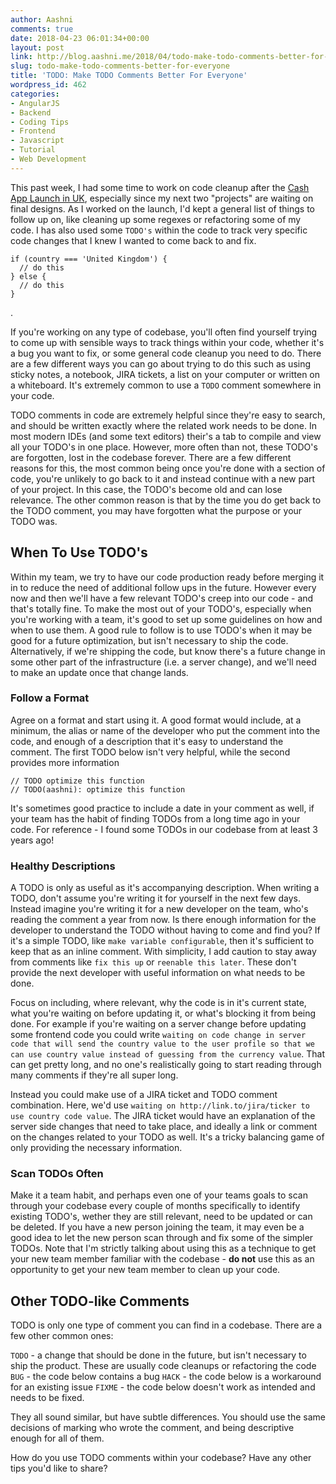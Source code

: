 ```yaml
---
author: Aashni
comments: true
date: 2018-04-23 06:01:34+00:00
layout: post
link: http://blog.aashni.me/2018/04/todo-make-todo-comments-better-for-everyone/
slug: todo-make-todo-comments-better-for-everyone
title: 'TODO: Make TODO Comments Better For Everyone'
wordpress_id: 462
categories:
- AngularJS
- Backend
- Coding Tips
- Frontend
- Javascript
- Tutorial
- Web Development
---
```


This past week, I had some time to work on code cleanup after the [Cash App Launch in UK](https://twitter.com/CashApp/status/981201724689014784), especially since my next two "projects" are waiting on final designs. As I worked on the launch, I'd kept a general list of things to follow up on, like cleaning up some regexes or refactoring some of my code. I has also used some `TODO's` within the code to track very specific code changes that I knew I wanted to come back to and fix.


    
    
    if (country === 'United Kingdom') {
      // do this
    } else {
      // do this
    }
    

.

If you're working on any type of codebase, you'll often find yourself trying to come up with sensible ways to track things within your code, whether it's a bug you want to fix, or some general code cleanup you need to do. There are a few different ways you can go about trying to do this such as using sticky notes, a notebook, JIRA tickets, a list on your computer or written on a whiteboard. It's extremely common to use a `TODO` comment somewhere in your code.

TODO comments in code are extremely helpful since they're easy to search, and should be written exactly where the related work needs to be done. In most modern IDEs (and some text editors) their's a tab to compile and view all your TODO's in one place. However, more often than not, these TODO's are forgotten, lost in the codebase forever. There are a few different reasons for this, the most common being once you're done with a section of code, you're unlikely to go back to it and instead continue with a new part of your project. In this case, the TODO's become old and can lose relevance. The other common reason is that by the time you do get back to the TODO comment, you may have forgotten what the purpose or your TODO was. 



## When To Use TODO's


Within my team, we try to have our code production ready before merging it in to reduce the need of additional follow ups in the future. However every now and then we'll have a few relevant TODO's creep into our code - and that's totally fine. To make the most out of your TODO's, especially when you're working with a team, it's good to set up some guidelines on how and when to use them. A good rule to follow is to use TODO's when it may be good for a future optimization, but isn't necessary to ship the code. Alternatively, if we're shipping the code, but know there's a future change in some other part of the infrastructure (i.e. a server change), and we'll need to make an update once that change lands.



### Follow a Format


Agree on a format and start using it. A good format would include, at a minimum, the alias or name of the developer who put the comment into the code, and enough of a description that it's easy to understand the comment. The first TODO below isn't very helpful, while the second provides more information


    
    
    // TODO optimize this function
    // TODO(aashni): optimize this function
    



It's sometimes good practice to include a date in your comment as well, if your team has the habit of finding TODOs from a long time ago in your code. For reference - I found some TODOs in our codebase from at least 3 years ago!



### Healthy Descriptions


A TODO is only as useful as it's accompanying description. When writing a TODO, don't assume you're writing it for yourself in the next few days. Instead imagine you're writing it for a new developer on the team, who's reading the comment a year from now. Is there enough information for the developer to understand the TODO without having to come and find you? If it's a simple TODO, like `make variable configurable`, then it's sufficient to keep that as an inline comment. With simplicity, I add caution to stay away from comments like `fix this up` or `reenable this later`. These don't provide the next developer with useful information on what needs to be done.

Focus on including, where relevant, why the code is in it's current state, what you're waiting on before updating it, or what's blocking it from being done. For example if you're waiting on a server change before updating some frontend code you could write `waiting on code change in server code that will send the country value to the user profile so that we can use country value instead of guessing from the currency value`. That can get pretty long, and no one's realistically going to start reading through many comments if they're all super long.

Instead you could make use of a JIRA ticket and TODO comment combination. Here, we'd use `waiting on http://link.to/jira/ticker to use country code value`. The JIRA ticket would have an explanation of the server side changes that need to take place, and ideally a link or comment on the changes related to your TODO as well. It's a tricky balancing game of only providing the necessary information.



### Scan TODOs Often


Make it a team habit, and perhaps even one of your teams goals to scan through your codebase every couple of months specifically to identify existing TODO's, wether they are still relevant, need to be updated or can be deleted. If you have a new person joining the team, it may even be a good idea to let the new person scan through and fix some of the simpler TODOs. Note that I'm strictly talking about using this as a technique to get your new team member familiar with the codebase - **do not** use this as an opportunity to get your new team member to clean up your code.



## Other TODO-like Comments



TODO is only one type of comment you can find in a codebase. There are a few other common ones:

`TODO` - a change that should be done in the future, but isn't necessary to ship the product. These are usually code cleanups or refactoring the code
`BUG` - the code below contains a bug
`HACK` - the code below is a workaround for an existing issue
`FIXME` - the code below doesn't work as intended and needs to be fixed.

They all sound similar, but have subtle differences. You should use the same decisions of marking who wrote the comment, and being descriptive enough for all of them.

How do you use TODO comments within your codebase? Have any other tips you'd like to share?
